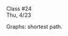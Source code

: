 <div class="lecture2">

<div class="column_date">
<p markdown="block">

Class #24 <br>
Thu, 4/23

</p>
</div>
<div class="column_materials">
<p markdown="block">

Graphs: shortest path. 

</p>
</div>

<div class="column_assign">
<p markdown="block">



</p>
</div>

</div>
